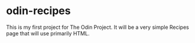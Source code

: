 # odin-recipes
This is my first project for The Odin Project. It will be a very simple Recipes page that will use primarily HTML. 
